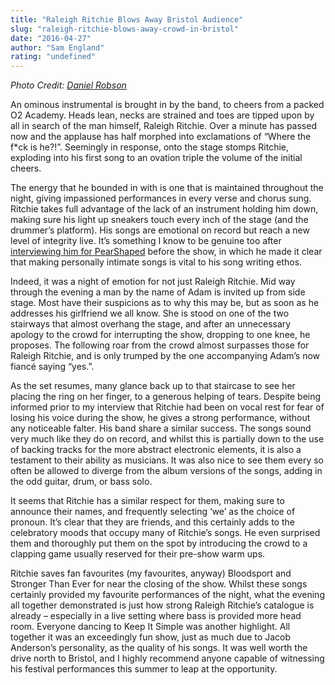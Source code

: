 ```yaml
---
title: "Raleigh Ritchie Blows Away Bristol Audience"
slug: "raleigh-ritchie-blows-away-crowd-in-bristol"
date: "2016-04-27"
author: "Sam England"
rating: "undefined"
---
```


_Photo Credit: [Daniel Robson](https://www.radissonred.com/blog/music/music-were-loving-raleigh-ritchie/)_

An ominous instrumental is brought in by the band, to cheers from a packed O2 Academy. Heads lean, necks are strained and toes are tipped upon by all in search of the man himself, Raleigh Ritchie. Over a minute has passed now and the applause has half morphed into exclamations of “Where the f\*ck is he?!”. Seemingly in response, onto the stage stomps Ritchie, exploding into his first song to an ovation triple the volume of the initial cheers.

The energy that he bounded in with is one that is maintained throughout the night, giving impassioned performances in every verse and chorus sung. Ritchie takes full advantage of the lack of an instrument holding him down, making sure his light up sneakers touch every inch of the stage (and the drummer’s platform). His songs are emotional on record but reach a new level of integrity live. It’s something I know to be genuine too after [interviewing him for PearShaped](http://pearshapedexeter.com/raleigh-ritchie-2/) before the show, in which he made it clear that making personally intimate songs is vital to his song writing ethos.

Indeed, it was a night of emotion for not just Raleigh Ritchie. Mid way through the evening a man by the name of Adam is invited up from side stage. Most have their suspicions as to why this may be, but as soon as he addresses his girlfriend we all know. She is stood on one of the two stairways that almost overhang the stage, and after an unnecessary apology to the crowd for interrupting the show, dropping to one knee, he proposes. The following roar from the crowd almost surpasses those for Raleigh Ritchie, and is only trumped by the one accompanying Adam’s now fiancé saying “yes.”.

As the set resumes, many glance back up to that staircase to see her placing the ring on her finger, to a generous helping of tears. Despite being informed prior to my interview that Ritchie had been on vocal rest for fear of losing his voice during the show, he gives a strong performance, without any noticeable falter. His band share a similar success. The songs sound very much like they do on record, and whilst this is partially down to the use of backing tracks for the more abstract electronic elements, it is also a testament to their ability as musicians. It was also nice to see them every so often be allowed to diverge from the album versions of the songs, adding in the odd guitar, drum, or bass solo.

It seems that Ritchie has a similar respect for them, making sure to announce their names, and frequently selecting ‘we’ as the choice of pronoun. It’s clear that they are friends, and this certainly adds to the celebratory moods that occupy many of Ritchie’s songs. He even surprised them and thoroughly put them on the spot by introducing the crowd to a clapping game usually reserved for their pre-show warm ups.

Ritchie saves fan favourites (my favourites, anyway) Bloodsport and Stronger Than Ever for near the closing of the show. Whilst these songs certainly provided my favourite performances of the night, what the evening all together demonstrated is just how strong Raleigh Ritchie’s catalogue is already – especially in a live setting where bass is provided more head room. Everyone dancing to Keep It Simple was another highlight. All together it was an exceedingly fun show, just as much due to Jacob Anderson’s personality, as the quality of his songs. It was well worth the drive north to Bristol, and I highly recommend anyone capable of witnessing his festival performances this summer to leap at the opportunity.

